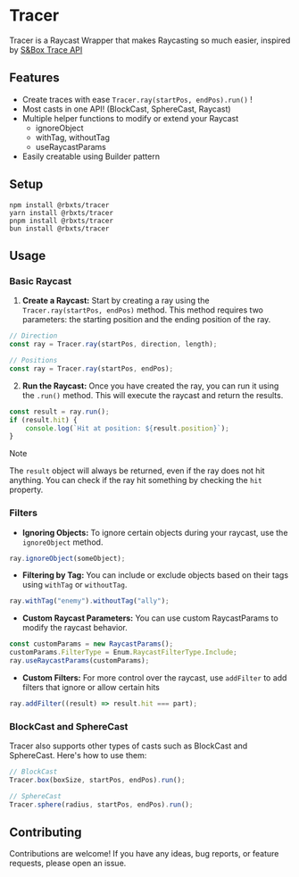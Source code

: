 # Tracer

Tracer is a Raycast Wrapper that makes Raycasting so much easier, inspired by [S&Box Trace API](https://docs.facepunch.com/s/sbox-dev/doc/tracing-FI4tuMSbSF)

## Features

- Create traces with ease `Tracer.ray(startPos, endPos).run()` !
- Most casts in one API! (BlockCast, SphereCast, Raycast)
- Multiple helper functions to modify or extend your Raycast
    - ignoreObject
    - withTag, withoutTag
    - useRaycastParams
- Easily creatable using Builder pattern

## Setup

```
npm install @rbxts/tracer
yarn install @rbxts/tracer
pnpm install @rbxts/tracer
bun install @rbxts/tracer
```

## Usage

### Basic Raycast

1. **Create a Raycast:** Start by creating a ray using the `Tracer.ray(startPos, endPos)` method. This method requires two parameters: the starting position and the ending position of the ray.

```typescript
// Direction
const ray = Tracer.ray(startPos, direction, length);

// Positions
const ray = Tracer.ray(startPos, endPos);
```

2. **Run the Raycast:** Once you have created the ray, you can run it using the `.run()` method. This will execute the raycast and return the results.

```typescript
const result = ray.run();
if (result.hit) {
    console.log(`Hit at position: ${result.position}`);
}
```

> [!NOTE]
> The `result` object will always be returned, even if the ray does not hit anything. You can check if the ray hit something by checking the `hit` property.

### Filters

- **Ignoring Objects:** To ignore certain objects during your raycast, use the `ignoreObject` method.

```typescript
ray.ignoreObject(someObject);
```

- **Filtering by Tag:** You can include or exclude objects based on their tags using `withTag` or `withoutTag`.

```typescript
ray.withTag("enemy").withoutTag("ally");
```

- **Custom Raycast Parameters:** You can use custom RaycastParams to modify the raycast behavior.

```typescript
const customParams = new RaycastParams();
customParams.FilterType = Enum.RaycastFilterType.Include;
ray.useRaycastParams(customParams);
```

- **Custom Filters:** For more control over the raycast, use `addFilter` to add filters that ignore or allow certain hits

```typescript
ray.addFilter((result) => result.hit === part);
```

### BlockCast and SphereCast

Tracer also supports other types of casts such as BlockCast and SphereCast. Here's how to use them:

```typescript
// BlockCast
Tracer.box(boxSize, startPos, endPos).run();

// SphereCast
Tracer.sphere(radius, startPos, endPos).run();
```

## Contributing

Contributions are welcome! If you have any ideas, bug reports, or feature requests, please open an issue.